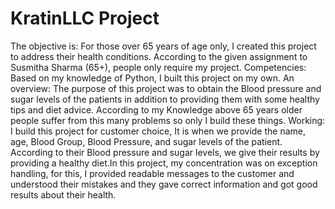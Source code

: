# KratinLLC Project
The objective is:
For those over 65 years of age only, I created this project to address their health conditions. According to the given assignment to Susmitha Sharma (65+), people only require my project.
Competencies:
Based on my knowledge of Python, I built this project on my own.
An overview:
The purpose of this project was to obtain the Blood pressure and sugar levels of the patients in addition to providing them with some healthy tips and diet advice.
According to my Knowledge above 65 years older people suffer from this many problems so only I build these things.
Working:
I build this project for customer choice, It is when we provide the name, age, Blood Group, Blood Pressure, and sugar levels of the patient. According to their Blood pressure and sugar levels, we give their results by providing a healthy diet.In this project, my concentration was on exception handling, for this, I provided readable messages to the customer and understood their mistakes and they gave correct information and got good results about their health. 
